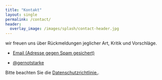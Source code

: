 ```yaml
---
title: "Kontakt"
layout: single
permalink: /contact/
header:
  overlay_image: /images/splash/contact-header.jpg
---
```


wir freuen uns über Rückmeldungen jeglicher Art, Kritik und
Vorschläge.


* <a href="xmxaxixlxtxo:ixnxfxox@xaxrxcx4x2.xdxe" onmouseover="this.href=this.href.replace(/x/g,'');"><i class="fa fa-fw fa-envelope"></i>Email (Adresse gegen Spam gesichert)</a>

* [<i class="fab fa-fw fa-twitter-square"></i>@gernotstarke](https://twitter.com/gernotstarke)


Bitte beachten Sie die <a href="{{ site.baseurl }}/imprint">Datenschutzrichtlinie.</a>.
